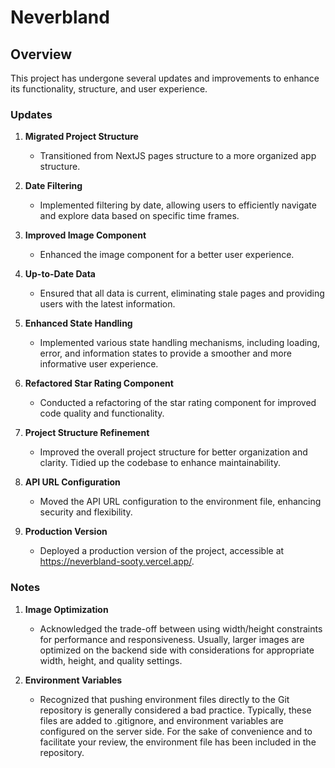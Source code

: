 # Neverbland

## Overview

This project has undergone several updates and improvements to enhance its functionality, structure, and user experience.

### Updates

1. **Migrated Project Structure**

   - Transitioned from NextJS pages structure to a more organized app structure.

2. **Date Filtering**

   - Implemented filtering by date, allowing users to efficiently navigate and explore data based on specific time frames.

3. **Improved Image Component**

   - Enhanced the image component for a better user experience.

4. **Up-to-Date Data**

   - Ensured that all data is current, eliminating stale pages and providing users with the latest information.

5. **Enhanced State Handling**

   - Implemented various state handling mechanisms, including loading, error, and information states to provide a smoother and more informative user experience.

6. **Refactored Star Rating Component**

   - Conducted a refactoring of the star rating component for improved code quality and functionality.

7. **Project Structure Refinement**

   - Improved the overall project structure for better organization and clarity. Tidied up the codebase to enhance maintainability.

8. **API URL Configuration**

   - Moved the API URL configuration to the environment file, enhancing security and flexibility.

9. **Production Version**
   - Deployed a production version of the project, accessible at https://neverbland-sooty.vercel.app/.

### Notes

1. **Image Optimization**

   - Acknowledged the trade-off between using width/height constraints for performance and responsiveness. Usually, larger images are optimized on the backend side with considerations for appropriate width, height, and quality settings.

2. **Environment Variables**
   - Recognized that pushing environment files directly to the Git repository is generally considered a bad practice. Typically, these files are added to .gitignore, and environment variables are configured on the server side. For the sake of convenience and to facilitate your review, the environment file has been included in the repository.
